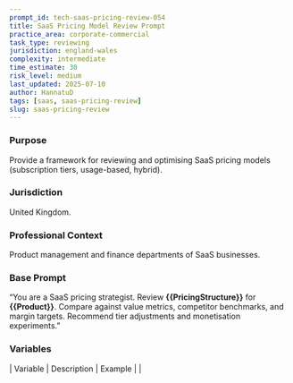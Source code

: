 ```yaml
---
prompt_id: tech-saas-pricing-review-054
title: SaaS Pricing Model Review Prompt
practice_area: corporate-commercial
task_type: reviewing
jurisdiction: england-wales
complexity: intermediate
time_estimate: 30
risk_level: medium
last_updated: 2025-07-10
author: HannatuD
tags: [saas, saas-pricing-review]
slug: saas-pricing-review
---
```


### Purpose  
Provide a framework for reviewing and optimising SaaS pricing models (subscription tiers, usage-based, hybrid).

### Jurisdiction  
United Kingdom.

### Professional Context  
Product management and finance departments of SaaS businesses.

### Base Prompt  
“You are a SaaS pricing strategist. Review **\{\{PricingStructure\}\}** for **\{\{Product\}\}**. Compare against value metrics, competitor benchmarks, and margin targets. Recommend tier adjustments and monetisation experiments.”

### Variables  
| Variable | Description | Example |
|
